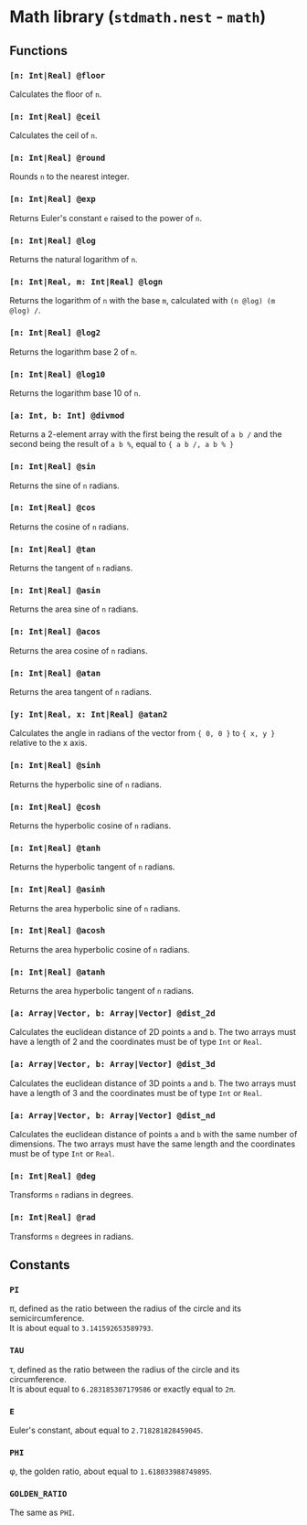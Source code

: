 # Math library (`stdmath.nest` - `math`)

## Functions

### `[n: Int|Real] @floor`

Calculates the floor of `n`.

### `[n: Int|Real] @ceil`

Calculates the ceil of `n`.

### `[n: Int|Real] @round`

Rounds `n` to the nearest integer.

### `[n: Int|Real] @exp`

Returns Euler's constant `e` raised to the power of `n`.

### `[n: Int|Real] @log`

Returns the natural logarithm of `n`.

### `[n: Int|Real, m: Int|Real] @logn`

Returns the logarithm of `n` with the base `m`, calculated with
`(n @log) (m @log) /`.

### `[n: Int|Real] @log2`

Returns the logarithm base 2 of `n`.

### `[n: Int|Real] @log10`

Returns the logarithm base 10 of `n`.

### `[a: Int, b: Int] @divmod`

Returns a 2-element array with the first being the result of `a b /` and the
second being the result of `a b %`, equal to `{ a b /, a b % }`

### `[n: Int|Real] @sin`

Returns the sine of `n` radians.

### `[n: Int|Real] @cos`

Returns the cosine of `n` radians.

### `[n: Int|Real] @tan`

Returns the tangent of `n` radians.

### `[n: Int|Real] @asin`

Returns the area sine of `n` radians.

### `[n: Int|Real] @acos`

Returns the area cosine of `n` radians.

### `[n: Int|Real] @atan`

Returns the area tangent of `n` radians.

### `[y: Int|Real, x: Int|Real] @atan2`

Calculates the angle in radians of the vector from `{ 0, 0 }` to `{ x, y }`
relative to the x axis.

### `[n: Int|Real] @sinh`

Returns the hyperbolic sine of `n` radians.

### `[n: Int|Real] @cosh`

Returns the hyperbolic cosine of `n` radians.

### `[n: Int|Real] @tanh`

Returns the hyperbolic tangent of `n` radians.

### `[n: Int|Real] @asinh`

Returns the area hyperbolic sine of `n` radians.

### `[n: Int|Real] @acosh`

Returns the area hyperbolic cosine of `n` radians.

### `[n: Int|Real] @atanh`

Returns the area hyperbolic tangent of `n` radians.

### `[a: Array|Vector, b: Array|Vector] @dist_2d`

Calculates the euclidean distance of 2D points `a` and `b`. The two arrays must
have a length of 2 and the coordinates must be of type `Int` or `Real`.

### `[a: Array|Vector, b: Array|Vector] @dist_3d`

Calculates the euclidean distance of 3D points `a` and `b`. The two arrays must
have a length of 3 and the coordinates must be of type `Int` or `Real`.

### `[a: Array|Vector, b: Array|Vector] @dist_nd`

Calculates the euclidean distance of points `a` and `b` with the same number of
dimensions. The two arrays must have the same length and the coordinates must be
of type `Int` or `Real`.

### `[n: Int|Real] @deg`

Transforms `n` radians in degrees.

### `[n: Int|Real] @rad`

Transforms `n` degrees in radians.

## Constants

### `PI`

π, defined as the ratio between the radius of the circle and its
semicircumference.  
It is about equal to `3.141592653589793`.

### `TAU`

τ, defined as the ratio between the radius of the circle and its circumference.  
It is about equal to `6.283185307179586` or exactly equal to `2π`.

### `E`

Euler's constant, about equal to `2.718281828459045`.

### `PHI`

φ, the golden ratio, about equal to `1.618033988749895`.

### `GOLDEN_RATIO`

The same as `PHI`.
